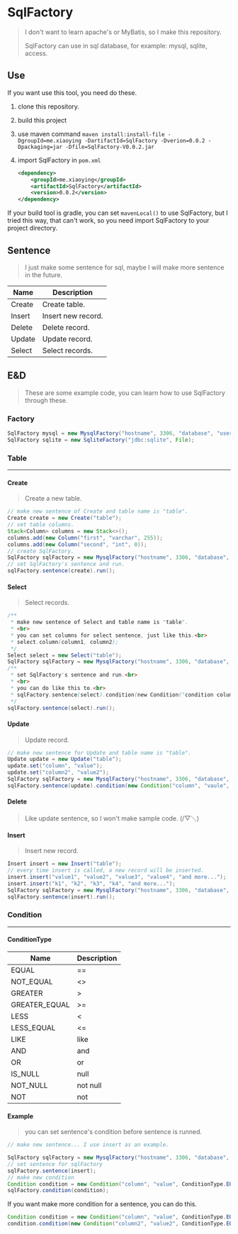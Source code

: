 # SqlFactory

> I don't want to learn apache's or MyBatis, so I make this repository.
>
> SqlFactory can use in sql database, for example: mysql, sqlite, access.



## Use

If you want use this tool, you need do these.

1. clone this repository.

2. build this project

3. use maven command `maven install:install-file -DgroupId=me.xiaoying -DartifactId=SqlFactory -Dverion=0.0.2 -Dpackaging=jar -Dfile=SqlFactory-V0.0.2.jar`

4. import SqlFactory in `pom.xml`

   ```xml
   <dependency>
       <groupId>me.xiaoying</groupId>
       <artifactId>SqlFactory</artifactId>
       <version>0.0.2</version>
   </dependency>
   ```

If your build tool is gradle, you can set `mavenLocal()` to use SqlFactory, but I tried this way, that can't work, so you need import SqlFactory to your project directory.



## Sentence

> I just make some sentence for sql, maybe I will make more sentence in the future.

| Name   | Description        |
| ------ | ------------------ |
| Create | Create table.      |
| Insert | Insert new record. |
| Delete | Delete record.     |
| Update | Update record.     |
| Select | Select records.    |



## E&D

> These are some example code, you can learn how to use SqlFactory through these.



### Factory

```java
SqlFactory mysql = new MysqlFactory("hostname", 3306, "database", "username", "password");
SqlFactory sqlite = new SqliteFactory("jdbc:sqlite", File);
```



### Table

---

#### Create

> Create a new table.

```java
// make new sentence of Create and table name is "table".
Create create = new Create("table");
// set table columns.
Stack<Column> columns = new Stack<>();
columns.add(new Column("first", "varchar", 255));
columns.add(new Column("second", "int", 0));
// create SqlFactory.
SqlFactory sqlFactory = new MysqlFactory("hostname", 3306, "database", "username", "password");
// set SqlFactory's sentence and run.
sqlFactory.sentence(create).run();
```



#### Select

> Select records.

```java
/**
 * make new sentence of Select and table name is "table".
 * <br>
 * you can set columns for select sentence, just like this.<br>
 * select.column(column1, column2);
 */
Select select = new Select("table");
SqlFactory sqlFactory = new MysqlFactory("hostname", 3306, "database", "username", "password");
/**
 * set SqlFactory's sentence and run.<br>
 * <br>
 * you can do like this to.<br>
 * sqlFactory.sentence(select).condition(new Condition("condition column", "value", ConditionType.EQUAL)).run();
 */
sqlFactory.sentence(select).run();
```



#### Update

> Update record.

```java
// make new sentence for Update and table name is "table".
Update update = new Update("table");
update.set("column", "value");
update.set("column2", "value2");
SqlFactory sqlFactory = new MysqlFactory("hostname", 3306, "database", "username", "password");
sqlFactory.sentence(update).condition(new Condition("column", "vaule", ConditionType)).run();
```



#### Delete

> Like update sentence, so I won't make sample code. (/▽＼)



#### Insert

> Insert new record.

```java
Insert insert = new Insert("table");
// every time insert is called, a new record will be inserted.
insert.insert("value1", "value2", "value3", "value4", "and more...");
insert.insert("k1", "k2", "k3", "k4", "and more...");
SqlFactory sqlFactory = new MysqlFactory("hostname", 3306, "database", "username", "password");
sqlFactory.sentence(insert).run();
```



### Condition

---

#### ConditionType

| Name          | Description |
| ------------- | ----------- |
| EQUAL         | ==          |
| NOT_EQUAL     | <>          |
| GREATER       | >           |
| GREATER_EQUAL | >=          |
| LESS          | <           |
| LESS_EQUAL    | <=          |
| LIKE          | like        |
| AND           | and         |
| OR            | or          |
| IS_NULL       | null        |
| NOT_NULL      | not null    |
| NOT           | not         |

#### Example

> you can set sentence's condition before sentence is runned.

```java
// make new sentence... I use insert as an example.

SqlFactory sqlFactory = new MysqlFactory("hostname", 3306, "database", "username", "password");
// set sentence for sqlFactory
sqlFactory.sentence(insert);
// make new condition
Condition condition = new Condition("column", "value", ConditionType.EQUAL);
sqlFactory.condition(condition);
```

If you want make more condition for a sentence, you can do this.

```java
Condition condition = new Condition("column", "value", ConditionType.EQUAL);
condition.condition(new Condition("column2", "value2", ConditionType.EQUAL));
```

